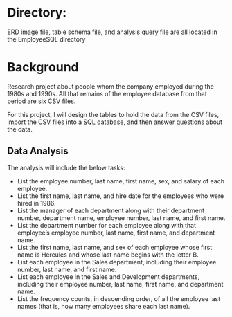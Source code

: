 # Directory:
ERD image file, table schema file, and analysis query file are all located in the EmployeeSQL directory

# Background
Research project about people whom the company employed during the 1980s and 1990s. All that remains of the employee database from that period are six CSV files.

For this project, I will design the tables to hold the data from the CSV files, import the CSV files into a SQL database, and then answer questions about the data. 

## Data Analysis

The analysis will include the below tasks:

 - List the employee number, last name, first name, sex, and salary of each employee.
 - List the first name, last name, and hire date for the employees who were hired in 1986.
 - List the manager of each department along with their department number, department name, employee number, last name, and first name.
 - List the department number for each employee along with that employee’s employee number, last name, first name, and department name.
 - List the first name, last name, and sex of each employee whose first name is Hercules and whose last name begins with the letter B.
 - List each employee in the Sales department, including their employee number, last name, and first name.
 - List each employee in the Sales and Development departments, including their employee number, last name, first name, and department name.
 - List the frequency counts, in descending order, of all the employee last names (that is, how many employees share each last name).
